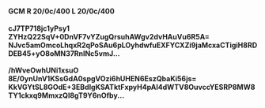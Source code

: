 #### GCM R 20/0c/400 L 20/0c/400
**cJ7TP718jc1yPsy1**<br/>**ZYHzQ22SqV+0DnVF7vYZugQrsuhAWgv2dvHAuVu6R5A=**<br/>**NJvc5amOmcoLhqxR2qPoSAu6pLOyhdwfuEXFYCXZi9jaMcxaCTigiH8RDDEB45+yO8oMN37RnINc5vmJ...**<br/><br/>
**/hWveOwhUNi1xsuO**<br/>**8E/0ynUnV1KSsGdA0spgVOzi6hUHEN6EszQbaKi56js=**<br/>**KkVGYtSL8GOdE+3EBdIgKSATktFxpyH4pAl4dWTV8OuvccYESRP8MW8TY1ckxq9MmxzQl8gT9Y6nOfby...**